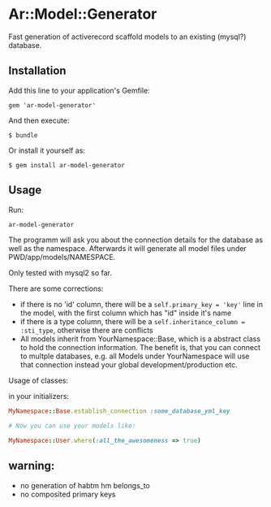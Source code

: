 # Ar::Model::Generator

Fast generation of activerecord scaffold models to an existing (mysql?) database.
## Installation

Add this line to your application's Gemfile:

    gem 'ar-model-generator'

And then execute:

    $ bundle

Or install it yourself as:

    $ gem install ar-model-generator

## Usage

Run:
```bash
ar-model-generator
```

The programm will ask you about the connection details for the database as well as the namespace. Afterwards it will generate all model files under PWD/app/models/NAMESPACE.

Only tested with mysql2 so far.

There are some corrections:

* if there is no 'id' column, there will be a ``self.primary_key = 'key'`` line in the model, with the first column which has "id" inside it's name
* if there is a type column, there will be a ``self.inheritance_column = :sti_type``, otherwise there are conflicts
* All models inherit from YourNamespace::Base, which is a abstract class to hold the connection information. The benefit is, that you can connect to multple databases, e.g. all Models under YourNamespace will use that connection instead your global development/production etc.

Usage of classes:

in your initializers:

```ruby
MyNamespace::Base.establish_connection :some_database_yml_key

# Now you can use your models like:

MyNamespace::User.where(:all_the_awesomeness => true)
```

## warning:

* no generation of habtm hm belongs\_to
* no composited primary keys
